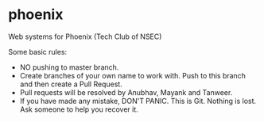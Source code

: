 # phoenix
Web systems for Phoenix (Tech Club of NSEC)

Some basic rules:

- NO pushing to master branch.
- Create branches of your own name to work with. Push to this branch and then create a Pull Request.
- Pull requests will be resolved by Anubhav, Mayank and Tanweer.
- If you have made any mistake, DON'T PANIC. This is Git. Nothing is lost. Ask someone to help you recover it.
